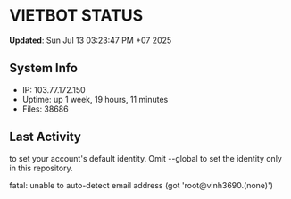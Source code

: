 # VIETBOT STATUS
**Updated**: Sun Jul 13 03:23:47 PM +07 2025

## System Info
- IP: 103.77.172.150
- Uptime: up 1 week, 19 hours, 11 minutes
- Files: 38686

## Last Activity

to set your account's default identity.
Omit --global to set the identity only in this repository.

fatal: unable to auto-detect email address (got 'root@vinh3690.(none)')

